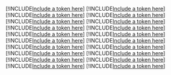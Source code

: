 [!INCLUDE[Include a token here](refs1533128326225/r1.md)]
[!INCLUDE[Include a token here](refs1533128326225/r2.md)]
[!INCLUDE[Include a token here](refs1533128326225/r3.md)]
[!INCLUDE[Include a token here](refs1533128326225/r4.md)]
[!INCLUDE[Include a token here](refs1533128326225/r5.md)]
[!INCLUDE[Include a token here](refs1533128326225/r6.md)]
[!INCLUDE[Include a token here](refs1533128326225/r7.md)]
[!INCLUDE[Include a token here](refs1533128326225/r8.md)]
[!INCLUDE[Include a token here](refs1533128326225/r9.md)]
[!INCLUDE[Include a token here](refs1533128326225/r10.md)]
[!INCLUDE[Include a token here](refs1533128326225/r11.md)]
[!INCLUDE[Include a token here](refs1533128326225/r12.md)]
[!INCLUDE[Include a token here](refs1533128326225/r13.md)]
[!INCLUDE[Include a token here](refs1533128326225/r14.md)]
[!INCLUDE[Include a token here](refs1533128326225/r15.md)]
[!INCLUDE[Include a token here](refs1533128326225/r16.md)]
[!INCLUDE[Include a token here](refs1533128326225/r17.md)]
[!INCLUDE[Include a token here](refs1533128326225/r18.md)]
[!INCLUDE[Include a token here](refs1533128326225/r19.md)]
[!INCLUDE[Include a token here](refs1533128326225/r20.md)]